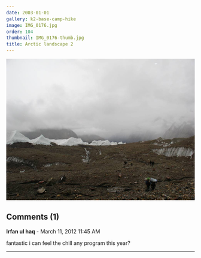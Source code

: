 ```yaml
---
date: 2003-01-01
gallery: k2-base-camp-hike
image: IMG_0176.jpg
order: 104
thumbnail: IMG_0176-thumb.jpg
title: Arctic landscape 2
---
```


![Arctic landscape 2](./IMG_0176.jpg)

<div id="comments">

## Comments (1)

**Irfan ul haq** - March 11, 2012 11:45 AM

fantastic i can feel the chill any program this year?

---

</div>